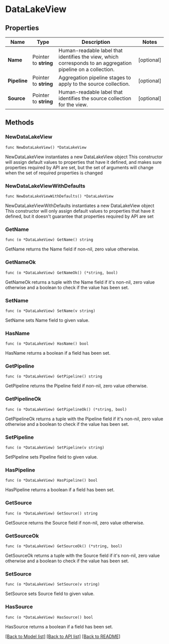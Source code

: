 # DataLakeView

## Properties

Name | Type | Description | Notes
------------ | ------------- | ------------- | -------------
**Name** | Pointer to **string** | Human-readable label that identifies the view, which corresponds to an aggregation pipeline on a collection. | [optional] 
**Pipeline** | Pointer to **string** | Aggregation pipeline stages to apply to the source collection. | [optional] 
**Source** | Pointer to **string** | Human-readable label that identifies the source collection for the view. | [optional] 

## Methods

### NewDataLakeView

`func NewDataLakeView() *DataLakeView`

NewDataLakeView instantiates a new DataLakeView object
This constructor will assign default values to properties that have it defined,
and makes sure properties required by API are set, but the set of arguments
will change when the set of required properties is changed

### NewDataLakeViewWithDefaults

`func NewDataLakeViewWithDefaults() *DataLakeView`

NewDataLakeViewWithDefaults instantiates a new DataLakeView object
This constructor will only assign default values to properties that have it defined,
but it doesn't guarantee that properties required by API are set

### GetName

`func (o *DataLakeView) GetName() string`

GetName returns the Name field if non-nil, zero value otherwise.

### GetNameOk

`func (o *DataLakeView) GetNameOk() (*string, bool)`

GetNameOk returns a tuple with the Name field if it's non-nil, zero value otherwise
and a boolean to check if the value has been set.

### SetName

`func (o *DataLakeView) SetName(v string)`

SetName sets Name field to given value.

### HasName

`func (o *DataLakeView) HasName() bool`

HasName returns a boolean if a field has been set.

### GetPipeline

`func (o *DataLakeView) GetPipeline() string`

GetPipeline returns the Pipeline field if non-nil, zero value otherwise.

### GetPipelineOk

`func (o *DataLakeView) GetPipelineOk() (*string, bool)`

GetPipelineOk returns a tuple with the Pipeline field if it's non-nil, zero value otherwise
and a boolean to check if the value has been set.

### SetPipeline

`func (o *DataLakeView) SetPipeline(v string)`

SetPipeline sets Pipeline field to given value.

### HasPipeline

`func (o *DataLakeView) HasPipeline() bool`

HasPipeline returns a boolean if a field has been set.

### GetSource

`func (o *DataLakeView) GetSource() string`

GetSource returns the Source field if non-nil, zero value otherwise.

### GetSourceOk

`func (o *DataLakeView) GetSourceOk() (*string, bool)`

GetSourceOk returns a tuple with the Source field if it's non-nil, zero value otherwise
and a boolean to check if the value has been set.

### SetSource

`func (o *DataLakeView) SetSource(v string)`

SetSource sets Source field to given value.

### HasSource

`func (o *DataLakeView) HasSource() bool`

HasSource returns a boolean if a field has been set.


[[Back to Model list]](../README.md#documentation-for-models) [[Back to API list]](../README.md#documentation-for-api-endpoints) [[Back to README]](../README.md)



